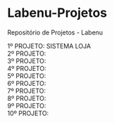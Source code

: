 # Labenu-Projetos
Repositório de Projetos - Labenu

1º  PROJETO: SISTEMA LOJA <br>
2º  PROJETO: <br>
3º  PROJETO: <br>
4º  PROJETO: <br>
5º  PROJETO: <br>
6º  PROJETO: <br>
7º  PROJETO: <br>
8º  PROJETO: <br>
9º  PROJETO: <br>
10º PROJETO: <br>

